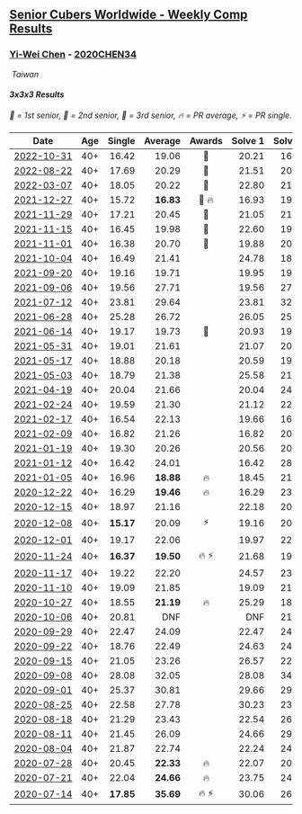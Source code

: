 <style>table {white-space: nowrap;}</style>
<link rel="stylesheet" type="text/css" href="/scw-comp/css/flags.css" />

## [Senior Cubers Worldwide - Weekly Comp Results](/scw-comp/results/)
### [Yi-Wei Chen](README.md) - [2020CHEN34](https://www.worldcubeassociation.org/persons/2020CHEN34?event=333)

<i class="flag flag-TW" />&nbsp;Taiwan

#### 3x3x3 Results

<span style="white-space: nowrap;">🥇 = 1st senior</span>, <span style="white-space: nowrap;">🥈 = 2nd senior</span>, <span style="white-space: nowrap;">🥉 = 3rd senior</span>, <span style="white-space: nowrap;">🔥 = PR average</span>, <span style="white-space: nowrap;">⚡ = PR single</span>.

| Date | Age | Single | Average | Awards | Solve 1 | Solve 2 | Solve 3 | Solve 4 | Solve 5 | Video |
| :--: | :--: | --: | --: | :--: | --: | --: | --: | --: | --: | :-- |
| [2022-10-31](../../results/2022-10-31/333.md) | 40+ | 16.42 | 19.06 | 🥉 | 20.21 | 16.42 | 17.54 | 21.07 | 19.42 | [Desktop](https://www.facebook.com/events/536496438309051/permalink/539679821324046) / [Mobile](https://m.facebook.com/events/536496438309051?view=permalink&id=539679821324046) |
| [2022-08-22](../../results/2022-08-22/333.md) | 40+ | 17.69 | 20.29 | 🥈 | 21.51 | 20.54 | 17.69 | 20.07 | 20.26 | [Desktop](https://www.facebook.com/events/1050714292295463/permalink/1057517368281822) / [Mobile](https://m.facebook.com/events/1050714292295463?view=permalink&id=1057517368281822) |
| [2022-03-07](../../results/2022-03-07/333.md) | 40+ | 18.05 | 20.22 | 🥇 | 22.80 | 21.51 | 20.97 | 18.05 | 18.19 | [Desktop](https://www.facebook.com/events/543808583529148/permalink/548948493015157) / [Mobile](https://m.facebook.com/events/543808583529148?view=permalink&id=548948493015157) |
| [2021-12-27](../../results/2021-12-27/333.md) | 40+ | 15.72 | **16.83** | 🥈 🔥 | 16.93 | 19.52 | 16.88 | 16.69 | 15.72 | [Desktop](https://www.facebook.com/events/343359980546742/permalink/348433820039358) / [Mobile](https://m.facebook.com/events/343359980546742?view=permalink&id=348433820039358) |
| [2021-11-29](../../results/2021-11-29/333.md) | 40+ | 17.21 | 20.45 | 🥉 | 21.05 | 21.11 | 27.82 | 19.20 | 17.21 | [Desktop](https://www.facebook.com/events/401731615009477/permalink/408496790999626) / [Mobile](https://m.facebook.com/events/401731615009477?view=permalink&id=408496790999626) |
| [2021-11-15](../../results/2021-11-15/333.md) | 40+ | 16.45 | 19.98 | 🥈 | 22.60 | 19.60 | 22.40 | 17.94 | 16.45 | [Desktop](https://www.facebook.com/events/717487009641909/permalink/722510935806183) / [Mobile](https://m.facebook.com/events/717487009641909?view=permalink&id=722510935806183) |
| [2021-11-01](../../results/2021-11-01/333.md) | 40+ | 16.38 | 20.70 | 🥈 | 19.88 | 20.73 | 22.09 | 21.49 | 16.38 | [Desktop](https://www.facebook.com/events/556108165479652/permalink/559853868438415) / [Mobile](https://m.facebook.com/events/556108165479652?view=permalink&id=559853868438415) |
| [2021-10-04](../../results/2021-10-04/333.md) | 40+ | 16.49 | 21.41 |  | 24.78 | 18.25 | 21.20 | 16.49 | 26.12 | [Desktop](https://www.facebook.com/events/1102565390277531/permalink/1110690052798398) / [Mobile](https://m.facebook.com/events/1102565390277531?view=permalink&id=1110690052798398) |
| [2021-09-20](../../results/2021-09-20/333.md) | 40+ | 19.16 | 19.71 |  | 19.95 | 19.44 | 20.22 | 19.73 | 19.16 | [Desktop](https://www.facebook.com/events/836337370416586/permalink/839866283397028) / [Mobile](https://m.facebook.com/events/836337370416586?view=permalink&id=839866283397028) |
| [2021-09-06](../../results/2021-09-06/333.md) | 40+ | 19.56 | 27.71 |  | 19.56 | 27.30 | 23.74 | 32.08 | 46.04 | [Desktop](https://www.facebook.com/events/208105634636421/permalink/211508570962794) / [Mobile](https://m.facebook.com/events/208105634636421?view=permalink&id=211508570962794) |
| [2021-07-12](../../results/2021-07-12/333.md) | 40+ | 23.81 | 29.64 |  | 23.81 | 32.43 | 37.86 | 28.85 | 27.63 | [Desktop](https://www.facebook.com/events/511699716713156/permalink/515126636370464) / [Mobile](https://m.facebook.com/events/511699716713156?view=permalink&id=515126636370464) |
| [2021-06-28](../../results/2021-06-28/333.md) | 40+ | 25.28 | 26.72 |  | 26.05 | 25.28 | 27.04 | 31.26 | 27.08 | [Desktop](https://www.facebook.com/events/849999075950147/permalink/854569858826402) / [Mobile](https://m.facebook.com/events/849999075950147?view=permalink&id=854569858826402) |
| [2021-06-14](../../results/2021-06-14/333.md) | 40+ | 19.17 | 19.73 | 🥉 | 20.93 | 19.70 | 20.13 | 19.17 | 19.35 | [Desktop](https://www.facebook.com/events/318989363128881/permalink/321799749514509) / [Mobile](https://m.facebook.com/events/318989363128881?view=permalink&id=321799749514509) |
| [2021-05-31](../../results/2021-05-31/333.md) | 40+ | 19.01 | 21.61 |  | 21.07 | 20.00 | 19.01 | 30.80 | 23.77 | [Desktop](https://www.facebook.com/events/477312563557358/permalink/482553803033234) / [Mobile](https://m.facebook.com/events/477312563557358?view=permalink&id=482553803033234) |
| [2021-05-17](../../results/2021-05-17/333.md) | 40+ | 18.88 | 20.18 |  | 20.59 | 19.86 | 20.08 | 26.33 | 18.88 | [Desktop](https://www.facebook.com/events/294093895691078/permalink/298899155210552) / [Mobile](https://m.facebook.com/events/294093895691078?view=permalink&id=298899155210552) |
| [2021-05-03](../../results/2021-05-03/333.md) | 40+ | 18.79 | 21.38 |  | 25.58 | 21.88 | 18.79 | 23.46 | 18.80 | [Desktop](https://www.facebook.com/events/2542204919406396/permalink/2545754419051446) / [Mobile](https://m.facebook.com/events/2542204919406396?view=permalink&id=2545754419051446) |
| [2021-04-19](../../results/2021-04-19/333.md) | 40+ | 20.04 | 21.66 |  | 20.04 | 24.70 | 22.07 | 22.78 | 20.12 | [Desktop](https://www.facebook.com/events/195346665532379/permalink/198205088579870) / [Mobile](https://m.facebook.com/events/195346665532379?view=permalink&id=198205088579870) |
| [2021-02-24](../../results/2021-02-24/333.md) | 40+ | 19.59 | 21.30 |  | 21.12 | 22.11 | 20.67 | DNF | 19.59 | [Desktop](https://www.facebook.com/events/264199631979561/permalink/266697058396485) / [Mobile](https://m.facebook.com/events/264199631979561?view=permalink&id=266697058396485) |
| [2021-02-17](../../results/2021-02-17/333.md) | 40+ | 16.54 | 22.13 |  | 19.66 | 16.54 | DNF | 20.97 | 25.75 | [Desktop](https://www.facebook.com/events/2846210318979915/permalink/2849476401986640) / [Mobile](https://m.facebook.com/events/2846210318979915?view=permalink&id=2849476401986640) |
| [2021-02-09](../../results/2021-02-09/333.md) | 40+ | 16.82 | 21.26 |  | 16.82 | 20.91 | 21.00 | 29.92 | 21.87 | [Desktop](https://www.facebook.com/events/749806039307047/permalink/751303279157323) / [Mobile](https://m.facebook.com/events/749806039307047?view=permalink&id=751303279157323) |
| [2021-01-19](../../results/2021-01-19/333.md) | 40+ | 19.30 | 20.26 |  | 20.56 | 20.04 | 23.51 | 19.30 | 20.18 | [Desktop](https://www.facebook.com/events/259430338941057/permalink/262124882004936) / [Mobile](https://m.facebook.com/events/259430338941057?view=permalink&id=262124882004936) |
| [2021-01-12](../../results/2021-01-12/333.md) | 40+ | 16.42 | 24.01 |  | 16.42 | 28.54 | 28.11 | 18.91 | 25.02 | [Desktop](https://www.facebook.com/events/154842819532367/permalink/156195222730460) / [Mobile](https://m.facebook.com/events/154842819532367?view=permalink&id=156195222730460) |
| [2021-01-05](../../results/2021-01-05/333.md) | 40+ | 16.96 | **18.88** | 🔥 | 18.45 | 21.58 | 16.96 | 17.73 | 20.47 | [Desktop](https://www.facebook.com/events/237822631087555/permalink/242058630663955) / [Mobile](https://m.facebook.com/events/237822631087555?view=permalink&id=242058630663955) |
| [2020-12-22](../../results/2020-12-22/333.md) | 40+ | 16.29 | **19.46** | 🔥 | 16.29 | 23.08 | 18.66 | 18.92 | 20.80 | [Desktop](https://www.facebook.com/events/758481858355136/permalink/761815598021762) / [Mobile](https://m.facebook.com/events/758481858355136?view=permalink&id=761815598021762) |
| [2020-12-15](../../results/2020-12-15/333.md) | 40+ | 18.97 | 21.16 |  | 22.18 | 20.49 | 23.67 | 18.97 | 20.82 | [Desktop](https://www.facebook.com/events/804969103386330/permalink/806050943278146) / [Mobile](https://m.facebook.com/events/804969103386330?view=permalink&id=806050943278146) |
| [2020-12-08](../../results/2020-12-08/333.md) | 40+ | **15.17** | 20.09 | ⚡ | 19.16 | 20.17 | 20.95 | **15.17** | 29.80 | [Desktop](https://www.facebook.com/events/1026387727837469/permalink/1028172764325632) / [Mobile](https://m.facebook.com/events/1026387727837469?view=permalink&id=1028172764325632) |
| [2020-12-01](../../results/2020-12-01/333.md) | 40+ | 19.17 | 22.06 |  | 19.97 | 22.00 | 24.84 | 19.17 | 24.22 | [Desktop](https://www.facebook.com/events/456949201957439/permalink/460712701581089) / [Mobile](https://m.facebook.com/events/456949201957439?view=permalink&id=460712701581089) |
| [2020-11-24](../../results/2020-11-24/333.md) | 40+ | **16.37** | **19.50** | 🔥 ⚡ | 21.68 | 19.59 | 23.95 | **16.37** | 17.23 | [Desktop](https://www.facebook.com/events/418254925863499/permalink/420623742293284) / [Mobile](https://m.facebook.com/events/418254925863499?view=permalink&id=420623742293284) |
| [2020-11-17](../../results/2020-11-17/333.md) | 40+ | 19.22 | 22.20 |  | 24.57 | 23.99 | 20.20 | 22.40 | 19.22 | [Desktop](https://www.facebook.com/events/770207250227350/permalink/772239276690814) / [Mobile](https://m.facebook.com/events/770207250227350?view=permalink&id=772239276690814) |
| [2020-11-10](../../results/2020-11-10/333.md) | 40+ | 19.09 | 21.85 |  | 19.09 | 21.39 | 23.23 | 20.94 | 32.46 | [Desktop](https://www.facebook.com/events/355672432175632/permalink/359907135085495) / [Mobile](https://m.facebook.com/events/355672432175632?view=permalink&id=359907135085495) |
| [2020-10-27](../../results/2020-10-27/333.md) | 40+ | 18.55 | **21.19** | 🔥 | 25.29 | 18.55 | 19.30 | 23.25 | 21.01 | [Desktop](https://www.facebook.com/events/814285582657691/permalink/819642655455317) / [Mobile](https://m.facebook.com/events/814285582657691?view=permalink&id=819642655455317) |
| [2020-10-06](../../results/2020-10-06/333.md) | 40+ | 20.81 | DNF |  | DNF | 21.50 | 23.01 | 20.81 | DNF | [Desktop](https://www.facebook.com/events/2645965315652815/permalink/2649166918665988) / [Mobile](https://m.facebook.com/events/2645965315652815?view=permalink&id=2649166918665988) |
| [2020-09-29](../../results/2020-09-29/333.md) | 40+ | 22.47 | 24.09 |  | 22.47 | 24.05 | 23.24 | 25.40 | 24.98 | [Desktop](https://www.facebook.com/events/1202263490156156/permalink/1205257259856779) / [Mobile](https://m.facebook.com/events/1202263490156156?view=permalink&id=1205257259856779) |
| [2020-09-22](../../results/2020-09-22/333.md) | 40+ | 18.76 | 22.49 |  | 24.63 | 24.34 | 22.90 | 18.76 | 20.24 | [Desktop](https://www.facebook.com/events/349197636276246/permalink/351605786035431) / [Mobile](https://m.facebook.com/events/349197636276246?view=permalink&id=351605786035431) |
| [2020-09-15](../../results/2020-09-15/333.md) | 40+ | 21.05 | 23.26 |  | 26.57 | 22.76 | 25.28 | 21.74 | 21.05 | [Desktop](https://www.facebook.com/events/3404368289613252/permalink/3409654179084663) / [Mobile](https://m.facebook.com/events/3404368289613252?view=permalink&id=3409654179084663) |
| [2020-09-08](../../results/2020-09-08/333.md) | 40+ | 28.08 | 32.05 |  | 28.08 | 34.81 | 32.16 | 32.81 | 31.18 | [Desktop](https://www.facebook.com/events/660661614881054/permalink/663762511237631) / [Mobile](https://m.facebook.com/events/660661614881054?view=permalink&id=663762511237631) |
| [2020-09-01](../../results/2020-09-01/333.md) | 40+ | 25.37 | 30.81 |  | 29.66 | 29.08 | 39.80 | 25.37 | 33.69 | [Desktop](https://www.facebook.com/events/652945192290048/permalink/658337775084123) / [Mobile](https://m.facebook.com/events/652945192290048?view=permalink&id=658337775084123) |
| [2020-08-25](../../results/2020-08-25/333.md) | 40+ | 22.58 | 27.78 |  | 30.23 | 23.99 | 29.13 | 39.66 | 22.58 | [Desktop](https://www.facebook.com/events/2812216602434889/permalink/2816768031979746) / [Mobile](https://m.facebook.com/events/2812216602434889?view=permalink&id=2816768031979746) |
| [2020-08-18](../../results/2020-08-18/333.md) | 40+ | 21.29 | 23.43 |  | 22.54 | 26.03 | 21.29 | 25.89 | 21.86 | [Desktop](https://www.facebook.com/events/357518755418063/permalink/362382294931709) / [Mobile](https://m.facebook.com/events/357518755418063?view=permalink&id=362382294931709) |
| [2020-08-11](../../results/2020-08-11/333.md) | 40+ | 21.45 | 26.09 |  | 24.66 | 29.57 | 28.95 | 24.65 | 21.45 | [Desktop](https://www.facebook.com/events/338631130511019/permalink/342589300115202) / [Mobile](https://m.facebook.com/events/338631130511019?view=permalink&id=342589300115202) |
| [2020-08-04](../../results/2020-08-04/333.md) | 40+ | 21.87 | 22.74 |  | 22.24 | 24.05 | 21.93 | 21.87 | 26.63 | [Desktop](https://www.facebook.com/events/748440219235440/permalink/752824328797029) / [Mobile](https://m.facebook.com/events/748440219235440?view=permalink&id=752824328797029) |
| [2020-07-28](../../results/2020-07-28/333.md) | 40+ | 20.45 | **22.33** | 🔥 | 22.07 | 20.45 | 25.73 | 23.80 | 21.13 | [Desktop](https://www.facebook.com/events/708566320000803/permalink/710441883146580) / [Mobile](https://m.facebook.com/events/708566320000803?view=permalink&id=710441883146580) |
| [2020-07-21](../../results/2020-07-21/333.md) | 40+ | 22.04 | **24.66** | 🔥 | 23.75 | 24.10 | DNS | 26.13 | 22.04 | [Desktop](https://www.facebook.com/events/1842039515939197/permalink/1847830355360113) / [Mobile](https://m.facebook.com/events/1842039515939197?view=permalink&id=1847830355360113) |
| [2020-07-14](../../results/2020-07-14/333.md) | 40+ | **17.85** | **35.69** | 🔥 ⚡ | 30.06 | 26.54 | **17.85** | 1:07.66 | 50.47 | [Desktop](https://www.facebook.com/events/1157754364595802/permalink/1162603137444258) / [Mobile](https://m.facebook.com/events/1157754364595802?view=permalink&id=1162603137444258) |


<!-- Global site tag (gtag.js) - Google Analytics -->
<script async src="https://www.googletagmanager.com/gtag/js?id=UA-86348435-3"></script>
<script>window.dataLayer = window.dataLayer || []; function gtag() {dataLayer.push(arguments);} gtag('js', new Date()); gtag('config', 'UA-86348435-3');</script>
